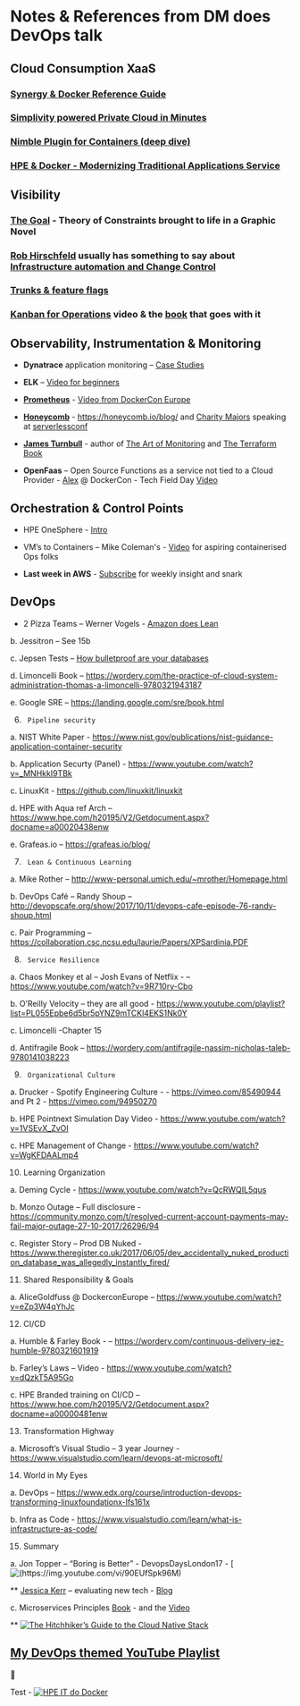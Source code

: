 # Notes & References from DM does DevOps talk




## Cloud Consumption XaaS

### [Synergy & Docker Reference Guide](https://www.hpe.com/h20195/V2/Getdocument.aspx?docname=a00008645enw)

### [Simplivity powered Private Cloud in Minutes](https://h20195.www2.hpe.com/V2/GetPDF.aspx/a00008252ENW.pdf)

### [Nimble Plugin for Containers (deep dive)](https://www.youtube.com/watch?list=PLinuRwpnsHad0tatAfa4kIWQzGNkiHqW1&v=h-xnYVgzfro) 

### [HPE & Docker - Modernizing Traditional Applications Service](https://www.hpe.com/h20195/V2/Getdocument.aspx?docname=a00020124enw)

## Visibility

### [The Goal](https://wordery.com/the-goal-eliyahu-m-goldratt-9780884272076) - Theory of Constraints brought to life in a Graphic Novel

### [Rob Hirschfeld](https://www.twitter.com/zehickle) usually has something to say about [Infrastructure automation and Change Control](https://robhirschfeld.com/)

### [Trunks & feature flags](https://featureflags.io/2016/01/14/trunk-based-development/)  

### [Kanban for Operations](https://www.youtube.com/watch?v=coRx-onQ09Y) video & the [book](https://www.bookdepository.com/Making-Work-Visible-Dominica-Degrandis/9781942788157) that goes with it

## Observability, Instrumentation & Monitoring

* **Dynatrace** application monitoring – [Case Studies](https://www.dynatrace.com/company/customers/)

*   **ELK** – [Video for beginners](https://www.youtube.com/watch?v=MRMgd6E9AXE)

*   **[Prometheus](https://www.prometheus.io)** - [Video from DockerCon Europe](https://www.youtube.com/watch?v=PDxcEzu62jk)

*   **[Honeycomb](https://www.honeycomb.io)** - https://honeycomb.io/blog/
 and [Charity Majors](Https://www.twitter.com/mipsytipsy) speaking at [serverlessconf](https://www.youtube.com/watch?v=hG39tB5qqMc) 

*   **[James Turnbull](https://twitter.com/kartar)** - author of [The Art of Monitoring]() and [The Terraform Book]()

*   **OpenFaas** – Open Source Functions as a service not tied to a Cloud Provider - [Alex](https://www.twitter.com/alexellisuk) @ DockerCon - Tech Field Day [Video](https://www.youtube.com/watch?v=C3agSKv2s_w)

## Orchestration & Control Points

* HPE OneSphere - [Intro](https://www.youtube.com/watch?v=TyESpD4iklU)

* VM’s to Containers – Mike Coleman's  - [Video](https://www.youtube.com/watch?v=kT76aLugp48) for aspiring containerised Ops folks

* **Last week in AWS** - [Subscribe](https://lastweekinaws.com/) for weekly insight and snark

## DevOps

* 2 Pizza Teams – Werner Vogels - [Amazon does Lean](https://vimeo.com/29719577)

b.      Jessitron – See 15b

c.       Jepsen Tests – [How bulletproof are your databases](https://jepsen.io/analyses)

d.      Limoncelli Book – https://wordery.com/the-practice-of-cloud-system-administration-thomas-a-limoncelli-9780321943187

e.      Google SRE – https://landing.google.com/sre/book.html

6)      Pipeline security

a.       NIST White Paper - https://www.nist.gov/publications/nist-guidance-application-container-security

b.      Application Securty (Panel) - https://www.youtube.com/watch?v=_MNHkkI9TBk

c.       LinuxKit - https://github.com/linuxkit/linuxkit

d.      HPE with Aqua ref Arch – https://www.hpe.com/h20195/V2/Getdocument.aspx?docname=a00020438enw

e.      Grafeas.io – https://grafeas.io/blog/

7)      Lean & Continuous Learning

a.       Mike Rother – http://www-personal.umich.edu/~mrother/Homepage.html

b.      DevOps Café – Randy Shoup – http://devopscafe.org/show/2017/10/11/devops-cafe-episode-76-randy-shoup.html

c.       Pair Programming – https://collaboration.csc.ncsu.edu/laurie/Papers/XPSardinia.PDF

8)      Service Resilience

a.       Chaos Monkey et al – Josh Evans of Netflix - – https://www.youtube.com/watch?v=9R710ry-Cbo

b.      O’Reilly Velocity – they are all good - https://www.youtube.com/playlist?list=PL055Epbe6d5br5pYNZ9mTCKl4EKS1Nk0Y

c.       Limoncelli  -Chapter 15

d.      Antifragile Book – https://wordery.com/antifragile-nassim-nicholas-taleb-9780141038223

9)      Organizational Culture

a.       Drucker  - Spotify Engineering Culture - - https://vimeo.com/85490944 and Pt 2 - https://vimeo.com/94950270

b.      HPE Pointnext Simulation Day Video - https://www.youtube.com/watch?v=1VSEvX_ZvOI

c.       HPE Management of Change - https://www.youtube.com/watch?v=WgKFDAALmp4

   10) Learning Organization

a.       Deming Cycle - https://www.youtube.com/watch?v=QcRWQIL5qus

b.      Monzo Outage – Full disclosure - https://community.monzo.com/t/resolved-current-account-payments-may-fail-major-outage-27-10-2017/26296/94

c.       Register Story – Prod DB Nuked - https://www.theregister.co.uk/2017/06/05/dev_accidentally_nuked_production_database_was_allegedly_instantly_fired/

11)   Shared Responsibility & Goals

a.       AliceGoldfuss @ DockerconEurope – https://www.youtube.com/watch?v=eZp3W4qYhJc

12)   CI/CD

a.       Humble & Farley Book - – https://wordery.com/continuous-delivery-jez-humble-9780321601919

b.      Farley’s Laws – Video - https://www.youtube.com/watch?v=dQzkT5A95Go

c.       HPE Branded training on CI/CD – https://www.hpe.com/h20195/V2/Getdocument.aspx?docname=a00000481enw

13)   Transformation Highway

a.       Microsoft’s Visual Studio – 3 year Journey - https://www.visualstudio.com/learn/devops-at-microsoft/

14)   World in My Eyes

a.       DevOps – https://www.edx.org/course/introduction-devops-transforming-linuxfoundationx-lfs161x

b.      Infra as Code - https://www.visualstudio.com/learn/what-is-infrastructure-as-code/

15)   Summary

a.       Jon Topper – “Boring is Better” - DevopsDaysLondon17 - [![(https://img.youtube.com/vi/90EUfSpk96M)](https://www.youtube.com/watch?v=90EUfSpk96M)

** [Jessica Kerr](https://www.twitter.com/jessitron) – evaluating new tech - [Blog](https://blog.codeship.com/growing-tech-stack-say-no/)

c.       Microservices Principles [Book](https://wordery.com/building-microservices-sam-newman-9781491950357) - and the [Video](https://www.youtube.com/watch?v=PFQnNFe27kU)  

**  [![The Hitchhiker’s Guide to the Cloud Native Stack](https://img.youtube.com/vi/eMMkOyZwam4)](https://www.youtube.com/watch?v=eMMkOyZwam4)

## [My DevOps themed YouTube Playlist](https://www.youtube.com/playlist?list=PLL8kb_z2JqF4U6nxeUUO3mnMj-yMsFnhu)

:rocket:


Test - 
[![HPE IT do Docker](http://img.youtube.com/vi/Urplr9ojyfs/0.jpg)](http://www.youtube.com/watch?v=Urplr9ojyfs)